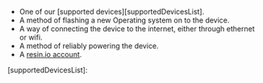 * One of our [supported devices][supportedDevicesList].
* A method of flashing a new Operating system on to the device.
* A way of connecting the device to the internet, either through ethernet or wifi.
* A method of reliably powering the device.
* A [resin.io account][link-to-signup].

[supportedDevicesList]:

[link-to-signup]:dashboard.resin.io/signup
